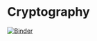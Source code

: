 # Cryptography

[![Binder](https://mybinder.org/badge_logo.svg)](https://mybinder.org/v2/gh/VladMarianciuc/Cryptography/HEAD?labpath=Cryptography01.ipynb)
